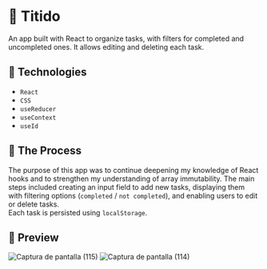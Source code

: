 # 🎀 Titido

An app built with React to organize tasks, with filters for completed and uncompleted ones. It allows editing and deleting each task.

## 📝 Technologies

- `React`
- `CSS`
- `useReducer`
- `useContext`
- `useId` 

## 🧠 The Process

The purpose of this app was to continue deepening my knowledge of React hooks and to strengthen my understanding of array immutability. The main steps included creating an input field to add new tasks, displaying them with filtering options (`completed` / `not completed`), and enabling users to edit or delete tasks.  
Each task is persisted using `localStorage`.

## 🌆 Preview 

![Captura de pantalla (115)](https://github.com/user-attachments/assets/54891669-5fc8-450d-959c-3cdd33625264)
![Captura de pantalla (114)](https://github.com/user-attachments/assets/d6e99589-efc1-4ec1-9131-d31aa203665e)



